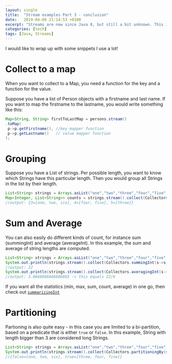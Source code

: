 ```yaml
---
layout: single
title:  "Stream examples Part 3 - conclusion"
date:   2019-04-08 21:14:53 +0100
excerpt: "Streams are new since Java 8, but still a bit unknown. This is a handy overview with plenty of examples"
categories: [tech]
tags: [Java, Streams]
---
```

I would like to wrap up with some snippets I use a lot!

# Collect to a map
When you want to collect to a Map, you need a function for the key and a function for the value.

Suppose you have a list of Person objects with a firstname and last name. If you want to map the firstname to the lastname, you would write something like this:

```java
Map<String, String> firstToLastMap = persons.stream()
.toMap(
 p->p.getFirstname(), //key mapper function
 p->p.getLastname()   // value mapper function
);
```

# Grouping
Suppose you have a List of strings. Per possible length, you want to know which Strings have
this particular length. Then you would group all Strings in the list by their length.

```java
List<String> strings = Arrays.asList("one","two","three","four","five","six");
Map<Integer, List<String>> counts = strings.stream().collect(Collectors.groupingBy(s->s.length()));
//output: {3=[one, two, six], 4=[four, five], 5=[three]}
```

# Sum and Average

You can also easily do different kinds of count, for instance sum (summingInt) and average (averageInt). In this example, the sum and average of string lengths are computed.

```java
List<String> strings = Arrays.asList("one","two","three","four","five","six");
System.out.println(strings.stream().collect(Collectors.summingInt(s->s.length())));
//output: 22
System.out.println(strings.stream().collect(Collectors.averagingInt(s->s.length())));
//output: 3.6666666666666665 -> this equals 22/6
```
If you want all the statistics (min, max, sum, count, average) in one go, then check out
[``summarizingInt``](https://docs.oracle.com/javase/8/docs/api/java/util/stream/Collectors.html#summarizingInt-java.util.function.ToIntFunction-)

# Partitioning
Partioning is also quite easy - in this case you are limited to a bi-partition, based on a predicate that is either ``true`` or ``false``. In this example, String with length bigger than 3 are considered long Strings.

```java
List<String> strings = Arrays.asList("one","two","three","four","five","six");
System.out.println(strings.stream().collect(Collectors.partitioningBy(s->s.length()>3)));
//{false=[one, two, six], true=[three, four, five]}

```
